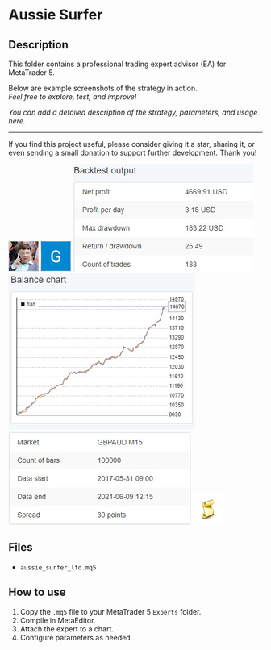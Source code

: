 # Aussie Surfer

## Description
This folder contains a professional trading expert advisor (EA) for MetaTrader 5.

Below are example screenshots of the strategy in action.  
*Feel free to explore, test, and improve!*

*You can add a detailed description of the strategy, parameters, and usage here.*

---

If you find this project useful, please consider giving it a star, sharing it, or even sending a small donation to support further development. Thank you!

![Screenshot](6412D713-E2A3.jpg)
![Screenshot](65EFE32E-324B.png)
![Screenshot](Backtest_output.jpg)
![Screenshot](Balance_Chart.jpg)
![Screenshot](Market_info.jpg)
![Screenshot](script.png)

## Files
- `aussie_surfer_ltd.mq5`

## How to use
1. Copy the `.mq5` file to your MetaTrader 5 `Experts` folder.
2. Compile in MetaEditor.
3. Attach the expert to a chart.
4. Configure parameters as needed.
